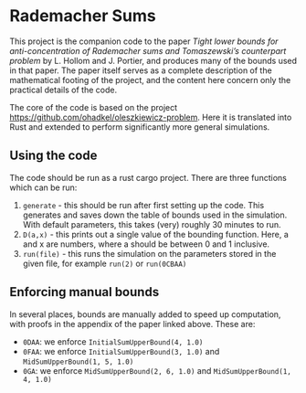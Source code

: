 # Rademacher Sums

This project is the companion code to the paper <i>Tight lower bounds for anti-concentration of Rademacher sums and Tomaszewski’s counterpart problem</i> by L. Hollom and J. Portier, and produces many of the bounds used in that paper. The paper itself serves as a complete description of the mathematical footing of the project, and the content here concern only the practical details of the code.

The core of the code is based on the project https://github.com/ohadkel/oleszkiewicz-problem. Here it is translated into Rust and extended to perform significantly more general simulations.

## Using the code
The code should be run as a rust cargo project. There are three functions which can be run:
1. `generate` - this should be run after first setting up the code. This generates and saves down the table of bounds used in the simulation. With default parameters, this takes (very) roughly 30 minutes to run.
2. `D(a,x)` - this prints out a single value of the bounding function. Here, a and x are numbers, where a should be between 0 and 1 inclusive.
3. `run(file)` - this runs the simulation on the parameters stored in the given file, for example `run(2)` or `run(0CBAA)`

## Enforcing manual bounds
In several places, bounds are manually added to speed up computation, with proofs in the appendix of the paper linked above. These are:
- `0DAA`: we enforce `InitialSumUpperBound(4, 1.0)`
- `0FAA`: we enforce `InitialSumUpperBound(3, 1.0)` and `MidSumUpperBound(1, 5, 1.0)`
- `0GA`: we enforce `MidSumUpperBound(2, 6, 1.0)` and `MidSumUpperBound(1, 4, 1.0)`
